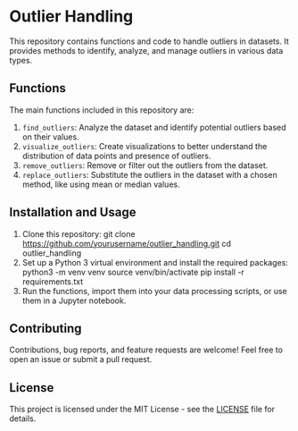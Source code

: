 # Outlier Handling

This repository contains functions and code to handle outliers in datasets. It provides methods to identify, analyze, and manage outliers in various data types.

## Functions

The main functions included in this repository are:

1. `find_outliers`: Analyze the dataset and identify potential outliers based on their values.
2. `visualize_outliers`: Create visualizations to better understand the distribution of data points and presence of outliers.
3. `remove_outliers`: Remove or filter out the outliers from the dataset.
4. `replace_outliers`: Substitute the outliers in the dataset with a chosen method, like using mean or median values.

## Installation and Usage

1. Clone this repository:
git clone https://github.com/yourusername/outlier_handling.git
cd outlier_handling
2. Set up a Python 3 virtual environment and install the required packages:
python3 -m venv venv
source venv/bin/activate
pip install -r requirements.txt
3. Run the functions, import them into your data processing scripts, or use them in a Jupyter notebook.

## Contributing

Contributions, bug reports, and feature requests are welcome! Feel free to open an issue or submit a pull request. 

## License

This project is licensed under the MIT License - see the [LICENSE](LICENSE) file for details.
